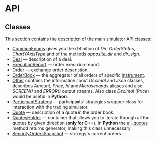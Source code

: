# API

## Classes

This section contains the description of the main simulator API classes:

- [CommonEnums](CommonEnums.md) gives you the definition of *Dir*, *OrderStatus*, *ChartYAxisType* and of the methods *opposite_dir* and *dir_sign*.
- [Deal](Deal.md) — description of a deal.
- [ExecutionReport](ExecutionReport.md) — order execution report.
- [Order](Order.md) — exchange order description.
- [OrderBook](OrderBook.md) — the aggregator of all orders of specific [instrument](/terms.md#instrument).
- [Other](Other.md) contains the information about *Decimal* and *Json* classes, describes *Amount*, *Price*, *Id* and *Microseconds* aliases and also *SCREEN()* and *ERROR()* output streams.
  Also class *Decimal* (*Price*) would be useful in **Python**.
- [ParticipantStrategy](ParticipantStrategy.md) — participants` strategies wrapper class for interaction with the trading simulator.
- [Quote](Quote.md) — description of a quote in the order book.
- [QuotesHolder](QuotesHolder.md) — container that allows you to iterate through all the quotes by given direction (**only for C++**).
  In **Python** the [all_quotes](OrderBook.md#all_quotes) method returns generator, making this class unnecessary.
- [SecurityOrdersSnapshot](SecurityOrdersSnapshot.md) — strategy`s current orders.
